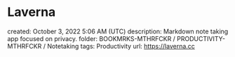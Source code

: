 # Laverna

created: October 3, 2022 5:06 AM (UTC)
description: Markdown note taking app focused on privacy.
folder: BOOKMRKS-MTHRFCKR / PRODUCTIVITY-MTHRFCKR / Notetaking
tags: Productivity
url: https://laverna.cc